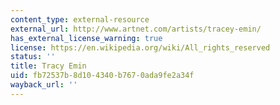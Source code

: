 ```yaml
---
content_type: external-resource
external_url: http://www.artnet.com/artists/tracey-emin/
has_external_license_warning: true
license: https://en.wikipedia.org/wiki/All_rights_reserved
status: ''
title: Tracy Emin
uid: fb72537b-8d10-4340-b767-0ada9fe2a34f
wayback_url: ''
---
```

